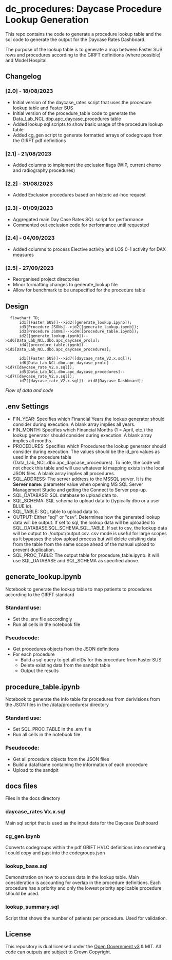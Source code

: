# dc_procedures: Daycase Procedure Lookup Generation
This repo contains the code to generate a procedure lookup table and the sql code to generate the output for the Daycase Rates Dashboard.

The purpose of the lookup table is to generate a map between Faster SUS rows and procedures according to the GIRFT definitions (where possible) and Model Hospital.

## Changelog

### [2.0] - 18/08/2023

- Initial version of the daycase_rates script that uses the procedure lookup table and Faster SUS
- Initial version of the procedure_table code to generate the Data_Lab_NCL.dbp.apc_daycase_procedures table
- Added lookup sql scripts to show basic usage of the procedure lookup table
- Added cg_gen script to generate formatted arrays of codegroups from the GIRFT pdf definitions

### [2.1] - 21/08/2023

- Added columns to implement the exclusion flags (WIP, current chemo and radiography procedures)

### [2.2] - 31/08/2023

- Added Exclusion procedures based on historic ad-hoc request

### [2.3] - 01/09/2023

- Aggregated main Day Case Rates SQL script for performance
- Commented out exclusion code for performance until requested

### [2.4] - 04/09/2023

- Added columns to process Elective activity and LOS 0-1 activity for DAX measures

### [2.5] - 27/09/2023

- Reorganised project directories
- Minor formatting changes to generate_lookup file
- Allow for benchmark to be unspecified for the procedure table

## Design

```mermaid
  flowchart TD;
      id1[(Faster SUS)]-->id2([generate_lookup.ipynb]);
      id3[Procedure JSONs]-->id2([generate_lookup.ipynb]);
      id3[Procedure JSONs]-->id4([procedure_table.ipynb]);
      id2([generate_lookup.ipynb])-->id6[Data_Lab_NCL.dbo.apc_daycase_prolu];
      id4([procedure_table.ipynb])-->id5[Data_Lab_NCL.dbo.apc_daycase_procedures];

      id1[(Faster SUS)]-->id7([daycase_rate_V2.x.sql]);
      id6[Data_Lab_NCL.dbo.apc_daycase_prolu]-->id7([daycase_rate_V2.x.sql]);
      id5[Data_Lab_NCL.dbo.apc_daycase_procedures]-->id7([daycase_rate_V2.x.sql]);
      id7([daycase_rate_V2.x.sql])-->id8[Daycase Dashboard];
```
*Flow of data and code*

## .env Settings

- FIN_YEAR: Specifies which Financial Years the lookup generator should consider during execution. A blank array implies all years.
- FIN_MONTH: Specifies which Financial Months (1 = April, etc.) the lookup generator should consider during execution. A blank array implies all months.
- PROCEDURES: Specifies which Procedures the lookup generator should consider during execution. The values should be the id_pro values as used in the procedure table (Data_Lab_NCL.dbo.apc_daycase_procedures). To note, the code will not check this table and will use whatever id mapping exists in the local JSON files. A blank array implies all procedures.
- SQL_ADDRESS: The server address to the MSSQL server. It is the **Server name:** parameter value when opening MS SQL Server Management Studio and getting the Connect to Server pop-up.
- SQL_DATABASE: SQL database to upload data to.
- SQL_SCHEMA: SQL schema to upload data to (typically dbo or a user BLUE id).
- SQL_TABLE: SQL table to upload data to.
- OUTPUT: Either "sql" or "csv". Determines how the generated lookup data will be output. If set to sql, the lookup data will be uploaded to SQL_DATABASE.SQL_SCHEMA.SQL_TABLE. If set to csv, the lookup data will be output to ./output/output.csv. csv mode is useful for large scopes as it bypasses the slow upload process but will delete exisiting data from the table from the same scope ahead of the manual upload to prevent duplication.
- SQL_PROC_TABLE: The output table for procedure_table.ipynb. It will use SQL_DATABASE and SQL_SCHEMA as specified above.

## generate_lookup.ipynb
Notebook to generate the lookup table to map patients to procedures according to the GIRFT standard

### Standard use:
- Set the .env file accordingly
- Run all cells in the notebook file

### Pseudocode:
- Get procedures objects from the JSON definitions
- For each procedure
  - Build a sql query to get all eIDs for this procedure from Faster SUS
  - Delete existing data from the sandpit table
  - Output the results

## procedure_table.ipynb
Notebook to generate the info table for procedures from derivisions from the JSON files in the /data/procedures/ directory

### Standard use:
- Set SQL_PROC_TABLE in the .env file
- Run all cells in the notebook file

### Pseudocode:
- Get all procedure objects from the JSON files
- Build a dataframe containing the information of each procedure
- Upload to the sandpit

## docs files
Files in the docs directory

### daycase_rates Vx.x.sql
Main sql script that is used as the input data for the Daycase Dashboard

### cg_gen.ipynb
Converts codegroups within the pdf GRIFT HVLC definitions into something I could copy and past into the codegroups.json

### lookup_base.sql
Demonstration on how to access data in the lookup table. Main consideration is accounting for overlap in the procedure definitions. Each procedure has a priority and only the lowest priority applicable procedure should be used.

### lookup_summary.sql
Script that shows the number of patients per procedure. Used for validation.

## License
This repository is dual licensed under the [Open Government v3](https://www.nationalarchives.gov.uk/doc/open-government-licence/version/3/) & MIT. All code can outputs are subject to Crown Copyright.
